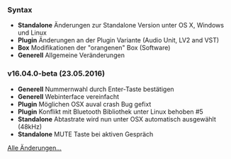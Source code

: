 ### Syntax

- **Standalone** Änderungen zur Standalone Version unter OS X, Windows und Linux
- **Plugin** Änderungen an der Plugin Variante (Audio Unit, LV2 and VST)
- **Box** Modifikationen der "orangenen" Box (Software)
- **Generell** Allgemeine Veränderungen


### v16.04.0-beta (23.05.2016)

- **Generell** Nummernwahl durch Enter-Taste bestätigen
- **Generell** Webinterface vereinfacht
- **Plugin** Möglichen OSX auval crash Bug gefixt
- **Plugin** Konflikt mit Bluetooth Bibliothek unter Linux behoben #5
- **Standalone** Abtastrate wird nun unter OSX automatisch ausgewählt (48kHz)
- **Standalone** MUTE Taste bei aktiven Gespräch


[Alle Änderungen...](https://github.com/Studio-Link-v2/backend/blob/master/CHANGELOG-ARCHIVE.md)
